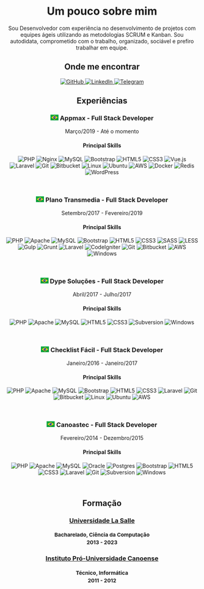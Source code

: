 <h1 align="center">Um pouco sobre mim</h1>

<p align="center">
Sou Desenvolvedor com experiência no desenvolvimento de projetos com equipes ágeis utilizando as metodologias SCRUM e Kanban. Sou autodidata, comprometido com o trabalho, organizado, sociável e prefiro trabalhar em equipe.
</p>

<h2 align="center">Onde me encontrar</h2>

<p align="center">
    <a href="https://github.com/ricardokovalski">
        <img alt="GitHub" src="https://img.shields.io/badge/github-%23121011.svg?style=for-the-badge&logo=github&logoColor=white"/>
    </a>
    <a href="https://www.linkedin.com/in/ricardo-kovalski-cruz">
        <img alt="LinkedIn" src="https://img.shields.io/badge/linkedin-%230077B5.svg?style=for-the-badge&logo=linkedin&logoColor=white"/>
    </a>
    <a href="https://t.me/ricardokovalski">
        <img alt="Telegram" src="https://img.shields.io/badge/Telegram-2CA5E0?style=for-the-badge&logo=telegram&logoColor=white" />
    </a>
</p> 

<h2 align="center">Experiências</h2>

<h3 align="center">
    <img src="assets/img/pt-br.png" alt="Brazil">
    Appmax - Full Stack Developer    
</h3>

<p align="center">Março/2019 - Até o momento</p>

<h4 align="center">Principal Skills</h4>

<p align="center">
    <img alt="PHP" src="https://img.shields.io/badge/php-%23777BB4.svg?style=for-the-badge&logo=php&logoColor=white"/>
    <img alt="Nginx" src="https://img.shields.io/badge/nginx-%23009639.svg?style=for-the-badge&logo=nginx&logoColor=white"/>
    <img alt="MySQL" src="https://img.shields.io/badge/mysql-%232B5D80.svg?style=for-the-badge&logo=mysql&logoColor=white"/>
    <img alt="Bootstrap" src="https://img.shields.io/badge/bootstrap-%23563D7C.svg?style=for-the-badge&logo=bootstrap&logoColor=white"/>
    <img alt="HTML5" src="https://img.shields.io/badge/html5-%23E34F26.svg?style=for-the-badge&logo=html5&logoColor=white"/>
    <img alt="CSS3" src="https://img.shields.io/badge/css3-%231572B6.svg?style=for-the-badge&logo=css3&logoColor=white"/>
    <img alt="Vue.js" src="https://img.shields.io/badge/vuejs-%2335495e.svg?style=for-the-badge&logo=vue-dot-js&logoColor=%234FC08D"/>
    <img alt="Laravel" src="https://img.shields.io/badge/laravel-%23FF2D20.svg?style=for-the-badge&logo=laravel&logoColor=white"/>
    <img alt="Git" src="https://img.shields.io/badge/git-%23F05033.svg?style=for-the-badge&logo=git&logoColor=white"/>
    <img alt="Bitbucket" src="https://img.shields.io/badge/bitbucket-%230047B3.svg?style=for-the-badge&logo=bitbucket&logoColor=white"/>
    <img alt="Linux" src="https://img.shields.io/badge/Linux-FCC624?style=for-the-badge&logo=linux&logoColor=black">
    <img alt="Ubuntu" src="https://img.shields.io/badge/Ubuntu-E95420?style=for-the-badge&logo=ubuntu&logoColor=white" />
    <img alt="AWS" src="https://img.shields.io/badge/AWS-%23FF9900.svg?style=for-the-badge&logo=amazon-aws&logoColor=white"/>
    <img alt="Docker" src="https://img.shields.io/badge/docker-%230db7ed.svg?style=for-the-badge&logo=docker&logoColor=white"/>
    <img alt="Redis" src="https://img.shields.io/badge/redis-%23DD0031.svg?style=for-the-badge&logo=redis&logoColor=white"/>
    <img alt="WordPress" src="https://img.shields.io/badge/WordPress-%23117AC9.svg?style=for-the-badge&logo=WordPress&logoColor=white"/>
</p>
<br/>

<h3 align="center">
    <img src="assets/img/pt-br.png" alt="Brazil">
    Plano Transmedia - Full Stack Developer    
</h3>

<p align="center">Setembro/2017 - Fevereiro/2019</p>

<h4 align="center">Principal Skills</h4>

<p align="center">
    <img alt="PHP" src="https://img.shields.io/badge/php-%23777BB4.svg?style=for-the-badge&logo=php&logoColor=white"/>
    <img alt="Apache" src="https://img.shields.io/badge/apache-%23D42029.svg?style=for-the-badge&logo=apache&logoColor=white"/>
    <img alt="MySQL" src="https://img.shields.io/badge/mysql-%232B5D80.svg?style=for-the-badge&logo=mysql&logoColor=white"/>
    <img alt="Bootstrap" src="https://img.shields.io/badge/bootstrap-%23563D7C.svg?style=for-the-badge&logo=bootstrap&logoColor=white"/>
    <img alt="HTML5" src="https://img.shields.io/badge/html5-%23E34F26.svg?style=for-the-badge&logo=html5&logoColor=white"/>
    <img alt="CSS3" src="https://img.shields.io/badge/css3-%231572B6.svg?style=for-the-badge&logo=css3&logoColor=white"/>
    <img alt="SASS" src="https://img.shields.io/badge/SASS-hotpink.svg?style=for-the-badge&logo=SASS&logoColor=white"/>
    <img alt="LESS" src="https://img.shields.io/badge/LESS-%231D365D.svg?style=for-the-badge&logo=LESS&logoColor=white"/>
    <img alt="Gulp" src="https://img.shields.io/badge/Gulp-%23E14A4E.svg?style=for-the-badge&logo=Gulp&logoColor=white"/>
    <img alt="Grunt" src="https://img.shields.io/badge/Grunt-%23EC942B.svg?style=for-the-badge&logo=Grunt&logoColor=white"/>
    <img alt="Laravel" src="https://img.shields.io/badge/laravel-%23FF2D20.svg?style=for-the-badge&logo=laravel&logoColor=white"/>
    <img alt="CodeIgniter" src="https://img.shields.io/badge/codeigniter-%23EE4323.svg?style=for-the-badge&logo=codeigniter&logoColor=white"/>
    <img alt="Git" src="https://img.shields.io/badge/git-%23F05033.svg?style=for-the-badge&logo=git&logoColor=white"/>
    <img alt="Bitbucket" src="https://img.shields.io/badge/bitbucket-%230047B3.svg?style=for-the-badge&logo=bitbucket&logoColor=white"/>
    <img alt="AWS" src="https://img.shields.io/badge/AWS-%23FF9900.svg?style=for-the-badge&logo=amazon-aws&logoColor=white"/>
    <img alt="Windows" src="https://img.shields.io/badge/Windows-0078D6?style=for-the-badge&logo=windows&logoColor=white" />
</p>
<br/>

<h3 align="center">
    <img src="assets/img/pt-br.png" alt="Brazil">
    Dype Soluções - Full Stack Developer
</h3>

<p align="center">Abril/2017 - Julho/2017</p>

<h4 align="center">Principal Skills</h4>

<p align="center">
    <img alt="PHP" src="https://img.shields.io/badge/php-%23777BB4.svg?style=for-the-badge&logo=php&logoColor=white"/>
    <img alt="Apache" src="https://img.shields.io/badge/apache-%23D42029.svg?style=for-the-badge&logo=apache&logoColor=white"/>
    <img alt="MySQL" src="https://img.shields.io/badge/mysql-%232B5D80.svg?style=for-the-badge&logo=mysql&logoColor=white"/>
    <img alt="HTML5" src="https://img.shields.io/badge/html5-%23E34F26.svg?style=for-the-badge&logo=html5&logoColor=white"/>
    <img alt="CSS3" src="https://img.shields.io/badge/css3-%231572B6.svg?style=for-the-badge&logo=css3&logoColor=white"/>
    <img alt="Subversion" src="https://img.shields.io/badge/subversion-%237C97C2.svg?style=for-the-badge&logo=subversion&logoColor=white"/>
    <img alt="Windows" src="https://img.shields.io/badge/Windows-0078D6?style=for-the-badge&logo=windows&logoColor=white" />
</p>
<br/>

<h3 align="center">
    <img src="assets/img/pt-br.png" alt="Brazil">
    Checklist Fácil - Full Stack Developer    
</h3>

<p align="center">Janeiro/2016 - Janeiro/2017</p>

<h4 align="center">Principal Skills</h4>

<p align="center">
    <img alt="PHP" src="https://img.shields.io/badge/php-%23777BB4.svg?style=for-the-badge&logo=php&logoColor=white"/>
    <img alt="Apache" src="https://img.shields.io/badge/apache-%23D42029.svg?style=for-the-badge&logo=apache&logoColor=white"/>
    <img alt="MySQL" src="https://img.shields.io/badge/mysql-%232B5D80.svg?style=for-the-badge&logo=mysql&logoColor=white"/>
    <img alt="Bootstrap" src="https://img.shields.io/badge/bootstrap-%23563D7C.svg?style=for-the-badge&logo=bootstrap&logoColor=white"/>
    <img alt="HTML5" src="https://img.shields.io/badge/html5-%23E34F26.svg?style=for-the-badge&logo=html5&logoColor=white"/>
    <img alt="CSS3" src="https://img.shields.io/badge/css3-%231572B6.svg?style=for-the-badge&logo=css3&logoColor=white"/>
    <img alt="Laravel" src="https://img.shields.io/badge/laravel-%23FF2D20.svg?style=for-the-badge&logo=laravel&logoColor=white"/>
    <img alt="Git" src="https://img.shields.io/badge/git-%23F05033.svg?style=for-the-badge&logo=git&logoColor=white"/>
    <img alt="Bitbucket" src="https://img.shields.io/badge/bitbucket-%230047B3.svg?style=for-the-badge&logo=bitbucket&logoColor=white"/>
    <img alt="Linux" src="https://img.shields.io/badge/Linux-FCC624?style=for-the-badge&logo=linux&logoColor=black">
    <img alt="Ubuntu" src="https://img.shields.io/badge/Ubuntu-E95420?style=for-the-badge&logo=ubuntu&logoColor=white" />
    <img alt="AWS" src="https://img.shields.io/badge/AWS-%23FF9900.svg?style=for-the-badge&logo=amazon-aws&logoColor=white"/>
</p>
<br/>

<h3 align="center">
    <img src="assets/img/pt-br.png" alt="Brazil">
    Canoastec - Full Stack Developer    
</h3>

<p align="center">Fevereiro/2014 - Dezembro/2015</p>

<h4 align="center">Principal Skills</h4>

<p align="center">
    <img alt="PHP" src="https://img.shields.io/badge/php-%23777BB4.svg?style=for-the-badge&logo=php&logoColor=white"/>
    <img alt="Apache" src="https://img.shields.io/badge/apache-%23D42029.svg?style=for-the-badge&logo=apache&logoColor=white"/>
    <img alt="MySQL" src="https://img.shields.io/badge/mysql-%232B5D80.svg?style=for-the-badge&logo=mysql&logoColor=white"/>
    <img alt="Oracle" src ="https://img.shields.io/badge/oracle-%23F00000.svg?style=for-the-badge&logo=oracle&logoColor=white" />
    <img alt="Postgres" src ="https://img.shields.io/badge/postgres-%23316192.svg?style=for-the-badge&logo=postgresql&logoColor=white"/>
    <img alt="Bootstrap" src="https://img.shields.io/badge/bootstrap-%23563D7C.svg?style=for-the-badge&logo=bootstrap&logoColor=white"/>
    <img alt="HTML5" src="https://img.shields.io/badge/html5-%23E34F26.svg?style=for-the-badge&logo=html5&logoColor=white"/>
    <img alt="CSS3" src="https://img.shields.io/badge/css3-%231572B6.svg?style=for-the-badge&logo=css3&logoColor=white"/>
    <img alt="Laravel" src="https://img.shields.io/badge/laravel-%23FF2D20.svg?style=for-the-badge&logo=laravel&logoColor=white"/>
    <img alt="Git" src="https://img.shields.io/badge/git-%23F05033.svg?style=for-the-badge&logo=git&logoColor=white"/>
    <img alt="Subversion" src="https://img.shields.io/badge/subversion-%237C97C2.svg?style=for-the-badge&logo=subversion&logoColor=white"/>
    <img alt="Windows" src="https://img.shields.io/badge/Windows-0078D6?style=for-the-badge&logo=windows&logoColor=white" />
</p>
<br/>

<h2 align="center">Formação</h2>

<h3 align="center">
    <a href="https://www.unilasalle.edu.br/canoas">Universidade La Salle</a>
    <p><small>Bacharelado, Ciência da Computação<br>2013 - 2023</small></p>
</h3>

<h3 align="center">
    <a href="https://www.ipuc.edu.br/">Instituto Pró-Universidade Canoense</a>
    <p><small>Técnico, Informática<br>2011 - 2012</small></p>
</h3>
